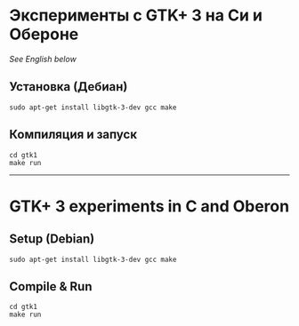 # Эксперименты с GTK+ 3 на Си и Обероне

*See English below*

## Установка (Дебиан)
```
sudo apt-get install libgtk-3-dev gcc make
```

## Компиляция и запуск
```
cd gtk1
make run
```

-----------

# GTK+ 3 experiments in C and Oberon

## Setup (Debian)
```
sudo apt-get install libgtk-3-dev gcc make
```

## Compile & Run
```
cd gtk1
make run
```
